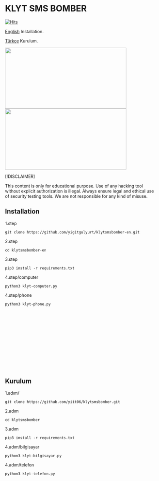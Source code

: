 # KLYT SMS BOMBER
[![Hits](https://hits.sh/github.com/yiit06/klytsmsbomber-en.svg?label=viewer&color=ff0000&labelColor=000000)](https://hits.sh/github.com/yiit06/klytsmsbomber/)

[English](https://github.com/yiit06/klytsmsbomber-en?tab=readme-ov-file#installation) Installation.

[Türkçe](https://github.com/yiit06/klytsmsbomber-en?tab=readme-ov-file#kurulum) Kurulum.

<img src=https://i.imgur.com/QauqvhI.png height="200px" width="400px"/>
<img src=https://i.imgur.com/S0GouMf.png height="200px" width="400px"/>

[!DISCLAIMER]

This content is only for educational purpose. Use of any hacking tool without explicit authorization is illegal. Always ensure legal and ethical use of security testing tools. We are not responsible for any kind of misuse.

<h2>Installation</h2>
1.step
 
```console
git clone https://github.com/yigitgulyurt/klytsmsbomber-en.git
```
2.step

```console
cd klytsmsbomber-en
```
3.step

```console
pip3 install -r requirements.txt
```
4.step/computer

```console
python3 klyt-computer.py
```

4.step/phone

```console
python3 klyt-phone.py
```

ㅤㅤㅤㅤㅤ

ㅤㅤㅤㅤㅤ

ㅤㅤㅤㅤㅤ


ㅤㅤㅤㅤㅤ

ㅤㅤㅤㅤㅤ

ㅤㅤㅤㅤㅤ


 
<h2>Kurulum</h2>
1.adım/
 
```console
git clone https://github.com/yiit06/klytsmsbomber.git
```
2.adım

```console
cd klytsmsbomber
```
3.adım

```console
pip3 install -r requirements.txt
```
4.adım/bilgisayar

```console
python3 klyt-bilgisayar.py
```

4.adım/telefon

```console
python3 klyt-telefon.py
```





